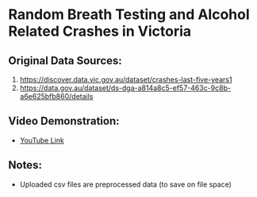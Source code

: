 # Random Breath Testing and Alcohol Related Crashes in Victoria

## Original Data Sources:
1. https://discover.data.vic.gov.au/dataset/crashes-last-five-years1
2. https://data.gov.au/dataset/ds-dga-a814a8c5-ef57-463c-9c8b-a6e625bfb860/details

## Video Demonstration:
- [YouTube Link](https://www.youtube.com/watch?v=SOE81-NHeXU)

## Notes:
- Uploaded csv files are preprocessed data (to save on file space)


